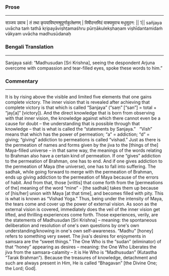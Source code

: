### Prose 
 --- 
सञ्जय उवाच |
तं तथा कृपयाविष्टमश्रुपूर्णाकुलेक्षणम् |
विषीदन्तमिदं वाक्यमुवाच मधुसूदन: || 1||
sañjaya uvācha
taṁ tathā kṛipayāviṣhṭamaśhru pūrṇākulekṣhaṇam
viṣhīdantamidaṁ vākyam uvācha madhusūdanaḥ

### Bengali Translation 
 --- 
Sanjaya said: “Madhusudan [Sri Krishna], seeing the despondent Arjuna overcome with compassion and tear-filled eyes, spoke these words to him.”

### Commentary 
 --- 
It is by rising above the visible and limited five elements that one gains complete victory. The inner vision that is revealed after achieving that complete victory is that which is called “Sanjaya” (“saṃ” [“san”] = total + “jay[a]” [victory]). And the direct knowledge that is born from observing with that inner vision, the knowledge against which there cannot even be a cause for doubt – the understanding that is possible through that knowledge – that is what is called the “statements by Sanjaya.”
 
“Vish” means that which has the power of permeation; “a” = addiction; “d” = giving; “giving” addiction to permeations is called “vishad.” Just as there is the permeation of names and forms given by the jiva to the [things of the] Maya-filled universe – in that same way, the meanings of the words relating to Brahman also have a certain kind of permeation. If one “gives” addiction to the permeation of Brahman, one has to end. And if one gives addiction to the permeation of Maya (the universe), one has to fall into suffering. The sadhak, while going forward to merge with the permeation of Brahman, ends up giving addiction to the permeation of Maya because of the errors of habit. And from that, those [vrittis] that come forth from the [permeations of the] meaning of the word “mine” - [the sadhak] takes them up because of [his/her] union with Maya [at that time], and becomes filled with pity. This is what is known as “Vishad Yoga.” Thus, being under the intensity of Maya, the tears come and cover up the power of external vision. As soon as the external vision is covered, immediately does the veil of the inner vision get lifted, and thrilling experiences come forth. Those experiences, verily, are the statements of Madhusudan [Sri Krishna] – meaning: the spontaneous deliberation and resolution of one's own questions by one's own understanding/knowing in one's own self-awareness. “Madhu” [honey] refers to something very sweet. The jiva's desires for enjoyments in samsara are the “sweet things.” The One Who is the “sudan” (eliminator) of that “honey” appearing as desires – meaning: the One Who Liberates the jiva from the samsara-calamity – it is He Who is “Madhusudan” (Kutastha “Tarak Brahman”). Because the treasures of knowledge, detachment and such are always present in Him, He is called “Bhagavan” [the Divine One; the Lord; God].